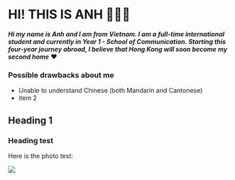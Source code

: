 # HI! THIS IS ANH 🙋🏻‍♀️

***Hi my name is Anh and I am from Vietnam. I am a full-time international student and currently in Year 1 - School of Communication. Starting this four-year journey abroad, I believe that Hong Kong will soon become my second home*** ❤️

### Possible drawbacks about me 
* Unable to understand Chinese (both Mandarin and Cantonese)
* item 2

## Heading 1
### Heading test

Here is the photo test:

![](https://www.dejohnpetservices.com/wp-content/uploads/cats-animals-kittens-background.jpg)
